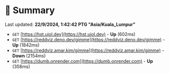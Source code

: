 # 📖 Summary
Last updated: **22/9/2024, 1:42:42 PTG "Asia/Kuala_Lumpur"**

- `GET` [https://hst.ujol.dev](https://hst.ujol.dev) - **Up** (602ms)
- `GET` [https://reddviz.deno.dev/gimme](https://reddviz.deno.dev/gimme) - **Up** (1842ms)
- `GET` [https://reddviz.amar.kim/gimme](https://reddviz.amar.kim/gimme) - **Down** (2154ms)
- `GET` [https://dumb.onrender.com](https://dumb.onrender.com) - **Up** (358ms)

